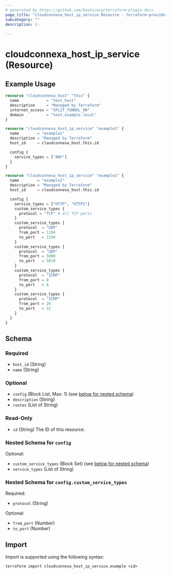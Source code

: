 ```yaml
---
# generated by https://github.com/hashicorp/terraform-plugin-docs
page_title: "cloudconnexa_host_ip_service Resource - terraform-provider-cloudconnexa"
subcategory: ""
description: |-
  
---
```


# cloudconnexa_host_ip_service (Resource)



## Example Usage

```terraform
resource "cloudconnexa_host" "this" {
  name            = "test_host"
  description     = "Managed by Terraform"
  internet_access = "SPLIT_TUNNEL_ON"
  domain          = "test.example.local"
}

resource "cloudconnexa_host_ip_service" "example1" {
  name        = "example1"
  description = "Managed by Terraform"
  host_id     = cloudconnexa_host.this.id

  config {
    service_types = ["ANY"]
  }
}

resource "cloudconnexa_host_ip_service" "example2" {
  name        = "example2"
  description = "Managed by Terraform"
  host_id     = cloudconnexa_host.this.id

  config {
    service_types = ["HTTP", "HTTPS"]
    custom_service_types {
      protocol = "TCP" # all TCP ports
    }
    custom_service_types {
      protocol  = "UDP"
      from_port = 1194
      to_port   = 1194
    }
    custom_service_types {
      protocol  = "UDP"
      from_port = 5000
      to_port   = 5010
    }
    custom_service_types {
      protocol  = "ICMP"
      from_port = 8
      to_port   = 8
    }
    custom_service_types {
      protocol  = "ICMP"
      from_port = 20
      to_port   = 22
    }
  }
}
```

<!-- schema generated by tfplugindocs -->
## Schema

### Required

- `host_id` (String)
- `name` (String)

### Optional

- `config` (Block List, Max: 1) (see [below for nested schema](#nestedblock--config))
- `description` (String)
- `routes` (List of String)

### Read-Only

- `id` (String) The ID of this resource.

<a id="nestedblock--config"></a>
### Nested Schema for `config`

Optional:

- `custom_service_types` (Block Set) (see [below for nested schema](#nestedblock--config--custom_service_types))
- `service_types` (List of String)

<a id="nestedblock--config--custom_service_types"></a>
### Nested Schema for `config.custom_service_types`

Required:

- `protocol` (String)

Optional:

- `from_port` (Number)
- `to_port` (Number)

## Import

Import is supported using the following syntax:

```shell
terraform import cloudconnexa_host_ip_service.example <id>
```

